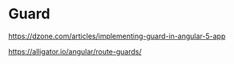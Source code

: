 # Guard

https://dzone.com/articles/implementing-guard-in-angular-5-app


https://alligator.io/angular/route-guards/
